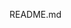 

README.md

<!--
- 👋 Hi, I’m @name
- 👀 I’m interested in 
- 🌱 I’m currently learning 
- 💞️ I’m looking to collaborate on ...
- 📫 How to reach me ...
-->
